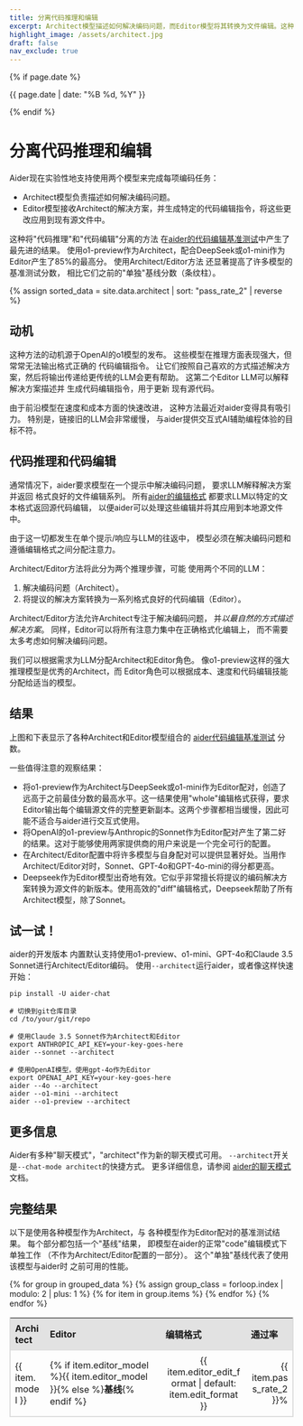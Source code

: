 ```yaml
---
title: 分离代码推理和编辑
excerpt: Architect模型描述如何解决编码问题，而Editor模型将其转换为文件编辑。这种Architect/Editor方法产生了最先进的基准测试结果。
highlight_image: /assets/architect.jpg
draft: false
nav_exclude: true
---
```

{% if page.date %}
<p class="post-date">{{ page.date | date: "%B %d, %Y" }}</p>
{% endif %}

# 分离代码推理和编辑

Aider现在实验性地支持使用两个模型来完成每项编码任务：

- Architect模型负责描述如何解决编码问题。
- Editor模型接收Architect的解决方案，并生成特定的代码编辑指令，将这些更改应用到现有源文件中。

这种将"代码推理"和"代码编辑"分离的方法
在[aider的代码编辑基准测试](/docs/benchmarks.html#the-benchmark)中产生了最先进的结果。
使用o1-preview作为Architect，配合DeepSeek或o1-mini作为
Editor产生了85%的最高分。
使用Architect/Editor方法
还显著提高了许多模型的基准测试分数，
相比它们之前的"单独"基线分数（条纹柱）。

<style>
  .shaded td {
    background-color: #f2f2f2;
    border-top: 1px solid #ccc;
  }
  .table-container {
    max-width: 100%;
    overflow-x: auto;
  }
  .responsive-table {
    border-collapse: separate;
    border-spacing: 0;
    width: 100%;
    font-size: 16px;
    border: 1px solid #ddd;
  }
  .responsive-table th, .responsive-table td {
    padding: 8px;
    text-align: left;
    border-bottom: 1px solid #ddd;
    word-break: break-word;
  }
  .responsive-table th {
    background-color: #e2e2e2;
  }
  .responsive-table th:first-child,
  .responsive-table td:first-child {
    border-left: 1px solid #ddd;
  }
  .responsive-table th:last-child,
  .responsive-table td:last-child {
    border-right: 1px solid #ddd;
  }
  
  @media screen and (max-width: 600px) {
    .responsive-table {
      font-size: 12px;
    }
    .responsive-table th, .responsive-table td {
      padding: 4px;
    }
  }
</style>

<style>
  #passRateChart {
    max-width: 100%;
    height: auto !important;
  }
</style>
<script src="https://cdn.jsdelivr.net/npm/chart.js"></script>
<script src="https://cdn.jsdelivr.net/npm/chartjs-plugin-annotation@1.0.2"></script>
{% assign sorted_data = site.data.architect | sort: "pass_rate_2" | reverse %}
<canvas id="passRateChart" width="400" height="250"></canvas>
<script>
  document.addEventListener("DOMContentLoaded", function() {
    var ctx = document.getElementById('passRateChart').getContext('2d');
    
    // Function to determine aspect ratio and base font size based on screen width
    function getChartSettings() {
      if (window.innerWidth < 600) {
        return { aspectRatio: 1, baseFontSize: 8 }; // Slightly taller for small screens
      } else if (window.innerWidth < 800) {
        return { aspectRatio: 1.2, baseFontSize: 10 }; // Slightly taller for small screens
      } else {
        return { aspectRatio: 1.4, baseFontSize: 12 }; // Slightly taller for larger screens
      }
    }

    var chartSettings = getChartSettings();
    var baseFontSize = chartSettings.baseFontSize;

    var labels = [];
    var data = [];
    var colorMapping = {
      "claude-3.5-sonnet": "rgba(75, 192, 192, 0.2)",
      "gpt-4o": "rgba(255, 99, 132, 0.2)",
      "o1-preview": "rgba(54, 162, 235, 0.2)",
      "o1-mini": "rgba(255, 206, 86, 0.2)",
      "gpt-4o-mini": "rgba(153, 102, 255, 0.2)"
    };
    var borderColorMapping = {
      "claude-3.5-sonnet": "rgba(75, 192, 192, 1)",
      "gpt-4o": "rgba(255, 99, 132, 1)",
      "o1-preview": "rgba(54, 162, 235, 1)",
      "o1-mini": "rgba(255, 206, 86, 1)",
      "gpt-4o-mini": "rgba(153, 102, 255, 1)"
    };
    var backgroundColors = [];
    var borderColors = [];
    var patterns = {};
    for (var key in colorMapping) {
      patterns[key] = ctx.createPattern(createStripePattern(colorMapping[key]), 'repeat');
    }
    {% assign grouped_data = sorted_data | group_by: "model" %}
    {% for group in grouped_data %}
      {% for item in group.items %}
        if ("{{ item.editor_model }}" == "") {
          labels.push("Baseline");
        } else {       
          labels.push("{{ item.editor_model }}/{{ item.editor_edit_format | default: item.edit_format }}");
        }
        data.push({{ item.pass_rate_2 }});
        if ("{{ item.editor_model }}" == "") {
          backgroundColors.push(patterns["{{ item.model }}"]);
        } else {
          backgroundColors.push(colorMapping["{{ item.model }}"]);
        }
        borderColors.push(borderColorMapping["{{ item.model }}"]);
      {% endfor %}
    {% endfor %}
    labels.reverse();
    data.reverse();
    backgroundColors.reverse();
    borderColors.reverse();
    var chart = new Chart(ctx, {
      type: 'bar',
      data: {
        labels: labels,
        datasets: [{
          label: '通过率',
          data: data,
          backgroundColor: backgroundColors,
          borderColor: borderColors,
          borderWidth: 1
        }]
      },
      options: {
        responsive: true,
        maintainAspectRatio: true,
        aspectRatio: chartSettings.aspectRatio,
        scales: {
          y: { 
            beginAtZero: true,
            title: {
              display: true,
              text: '通过率 (%)',
              font: {
                size: baseFontSize + 6
              }
            },
            ticks: {
              font: {
                size: baseFontSize
              }
            }
          },
          x: {
            title: {
              display: true,
              text: 'Editor模型和编辑格式',
              font: {
                size: baseFontSize + 6
              }
            },
            ticks: {
              font: {
                size: baseFontSize + 4
              },
              maxRotation: 90, // Allow full rotation if needed
              minRotation: 45  // Start rotating at 45 degrees to fit more labels
            }
          }
        },
        plugins: {
          annotation: {
            annotations: {
              line1: {
                type: 'line',
                yMin: 79.7,
                yMax: 79.7,
                borderColor: 'rgba(255, 99, 132, 0.8)',
                borderWidth: 2,
                borderDash: [6, 6],
                label: {
                  content: '先前最高水平',
                  enabled: true,
                  position: 'start',
                  xAdjust: 10,
                  font: {
                    size: baseFontSize
                  }
                }
              }
            }
          },
          legend: {
            display: true,
            title: {
              display: true,
              text: 'Architect模型',
              font: {
                size: baseFontSize + 2,
                weight: 'bold'
              }
            },
            labels: {
              font: {
                size: baseFontSize + 4
              },
              generateLabels: function(chart) {
                var colorMapping = {
                  "o1-preview": "rgba(54, 162, 235, 0.2)",
                  "claude-3.5-sonnet": "rgba(75, 192, 192, 0.2)",
                  "gpt-4o": "rgba(255, 99, 132, 0.2)",
                  "o1-mini": "rgba(255, 206, 86, 0.2)",
                  "gpt-4o-mini": "rgba(153, 102, 255, 0.2)"
                };
                return Object.keys(colorMapping).reverse().map(function(key) {
                  return {
                    text: key,
                    fillStyle: colorMapping[key],
                    strokeStyle: colorMapping[key].replace('0.2', '1'),
                    lineWidth: 1
                  };
                });
              }
            }
          }
        }
      }
    });

    // Update aspect ratio and font sizes on window resize
    window.addEventListener('resize', function() {
      var newSettings = getChartSettings();
      chart.options.aspectRatio = newSettings.aspectRatio;
      baseFontSize = newSettings.baseFontSize;
      
      // Update font sizes
      chart.options.scales.y.title.font.size = baseFontSize + 6;
      chart.options.scales.y.ticks.font.size = baseFontSize;
      chart.options.scales.x.title.font.size = baseFontSize + 6;
      chart.options.scales.x.ticks.font.size = baseFontSize + 4;
      chart.options.plugins.annotation.annotations.line1.label.font.size = baseFontSize;
      chart.options.plugins.legend.title.font.size = baseFontSize + 4;
      chart.options.plugins.legend.labels.font.size = baseFontSize + 4;
      
      chart.update();
    });
  });

  function createStripePattern(baseColor) {
    var canvas = document.createElement('canvas');
    canvas.width = 10;
    canvas.height = 10;
    var ctx = canvas.getContext('2d');

    ctx.fillStyle = baseColor;
    ctx.fillRect(0, 0, canvas.width, canvas.height);
    ctx.strokeStyle = 'rgba(0, 0, 0, 0.1)';
    ctx.lineWidth = 2;
    ctx.beginPath();
    ctx.moveTo(0, 0);
    ctx.lineTo(10, 10);
    ctx.stroke();

    return canvas;
  }
</script>

## 动机

这种方法的动机源于OpenAI的o1模型的发布。
这些模型在推理方面表现强大，但常常无法输出格式正确的
代码编辑指令。
让它们按照自己喜欢的方式描述解决方案，然后将输出传递给更传统的LLM会更有帮助。
这第二个Editor LLM可以解释解决方案描述并
生成代码编辑指令，用于更新
现有源代码。

由于前沿模型在速度和成本方面的快速改进，
这种方法最近对aider变得具有吸引力。
特别是，链接旧的LLM会非常缓慢，
与aider提供交互式AI辅助编程体验的目标不符。

## 代码推理和代码编辑

通常情况下，aider要求模型在一个提示中解决编码问题，
要求LLM解释解决方案并返回
格式良好的文件编辑系列。
所有[aider的编辑格式](/docs/more/edit-formats.html)
都要求LLM以特定的文本格式返回源代码编辑，
以便aider可以处理这些编辑并将其应用到本地源文件中。

由于这一切都发生在单个提示/响应与LLM的往返中，
模型必须在解决编码问题和遵循编辑格式之间分配注意力。

Architect/Editor方法将此分为两个推理步骤，可能
使用两个不同的LLM：

1. 解决编码问题（Architect）。
2. 将提议的解决方案转换为一系列格式良好的代码编辑（Editor）。

Architect/Editor方法允许Architect专注于解决编码问题，
并*以最自然的方式描述解决方案*。
同样，Editor可以将所有注意力集中在正确格式化编辑上，
而不需要太多考虑如何解决编码问题。

我们可以根据需求为LLM分配Architect和Editor角色。
像o1-preview这样的强大推理模型是优秀的Architect，而
Editor角色可以根据成本、速度和代码编辑技能
分配给适当的模型。

## 结果

上图和下表显示了各种Architect和Editor模型组合的
[aider代码编辑基准测试](/docs/benchmarks.html#the-benchmark)
分数。

一些值得注意的观察结果：

- 将o1-preview作为Architect与DeepSeek或o1-mini作为Editor配对，创造了远高于之前最佳分数的最高水平。这一结果使用"whole"编辑格式获得，要求Editor输出每个编辑源文件的完整更新副本。这两个步骤都相当缓慢，因此可能不适合与aider进行交互式使用。
- 将OpenAI的o1-preview与Anthropic的Sonnet作为Editor配对产生了第二好的结果。这对于能够使用两家提供商的用户来说是一个完全可行的配置。
- 在Architect/Editor配置中将许多模型与自身配对可以提供显著好处。当用作Architect/Editor对时，Sonnet、GPT-4o和GPT-4o-mini的得分都更高。
- Deepseek作为Editor模型出奇地有效。它似乎非常擅长将提议的编码解决方案转换为源文件的新版本。使用高效的"diff"编辑格式，Deepseek帮助了所有Architect模型，除了Sonnet。

## 试一试！

aider的开发版本
内置默认支持使用o1-preview、o1-mini、GPT-4o和Claude 3.5 Sonnet进行Architect/Editor编码。
使用`--architect`运行aider，或者像这样快速开始：

```
pip install -U aider-chat

# 切换到git仓库目录
cd /to/your/git/repo

# 使用Claude 3.5 Sonnet作为Architect和Editor
export ANTHROPIC_API_KEY=your-key-goes-here
aider --sonnet --architect

# 使用OpenAI模型，使用gpt-4o作为Editor
export OPENAI_API_KEY=your-key-goes-here
aider --4o --architect
aider --o1-mini --architect
aider --o1-preview --architect
```

## 更多信息

Aider有多种"聊天模式"，"architect"作为新的聊天模式可用。
`--architect`开关是`--chat-mode architect`的快捷方式。
更多详细信息，请参阅
[aider的聊天模式](/docs/usage/modes.html)文档。


## 完整结果

以下是使用各种模型作为Architect，与
各种模型作为Editor配对的基准测试结果。
每个部分都包括一个"基线"结果，
即模型在aider的正常"code"编辑模式下单独工作
（不作为Architect/Editor配置的一部分）。
这个"单独"基线代表了使用该模型与aider时
之前可用的性能。

<div class="table-container">
  <table class="responsive-table">
    <thead>
      <tr>
        <th>Architect</th>
        <th>Editor</th>
        <th>编辑格式</th>
        <th>通过率</th>
      </tr>
    </thead>
    <tbody>
      {% for group in grouped_data %}
        {% assign group_class = forloop.index | modulo: 2 | plus: 1 %}
        {% for item in group.items %}
          <tr class="{% if group_class == 1 %}shaded{% endif %}">
            <td>{{ item.model }}</td>
            <td>{% if item.editor_model %}{{ item.editor_model }}{% else %}<b>基线</b>{% endif %}</td>
            <td style="text-align: center;">{{ item.editor_edit_format | default: item.edit_format }}</td>
            <td style="text-align: right;">{{ item.pass_rate_2 }}%</td>
          </tr>
        {% endfor %}
      {% endfor %}
    </tbody>
  </table>
</div>
